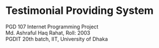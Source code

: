 # Testimonial Providing System

PGD 107 Internet Programming Project   
Md. Ashraful Haq Rahat, Roll: 2003  
PGDIT 20th batch, IIT, University of Dhaka
